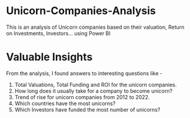 # Unicorn-Companies-Analysis
This is an analysis of Unicorn companies based on their valuation, Return on Investments, Investors... using Power BI
# Valuable Insights
From the analysis, I found answers to interesting questions like - 
1. Total Valuations, Total Funding and ROI for the unicorn companies.
2. How long does it usually take for a company to become unicorn?
3. Trend of rise for unicorn companies from 2012 to 2022. 
4. Which countries have the most unicorns? 
5. Which Investors have funded the most number of unicorns?
   
